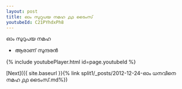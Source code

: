 ```yaml
---
layout: post
title: ഓം സുറുപയ നമഹ ൧൧ ടൈംസ്
youtubeId: C21PYhdxPh8
---
```

 
 
 ഓം സുറുപയ നമഹ 
 
 -  ആരാണ് സുന്ദരൻ 
 
  
 
  
 
 
 
 
 
 


{% include youtubePlayer.html id=page.youtubeId %}
 
[Next]({{ site.baseurl }}{% link  split1/_posts/2012-12-24-ഓം ധനവിനെ നമഹ ൧൧ ടൈംസ്.md%})
 
